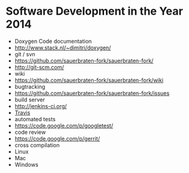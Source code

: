 # Software Development in the Year 2014

* Doxygen Code documentation
 * http://www.stack.nl/~dimitri/doxygen/
* git / svn
 * https://github.com/sauerbraten-fork/sauerbraten-fork/
 * http://git-scm.com/
* wiki
 * https://github.com/sauerbraten-fork/sauerbraten-fork/wiki
* bugtracking
 * https://github.com/sauerbraten-fork/sauerbraten-fork/issues
* build server
 * http://jenkins-ci.org/
 * [Travis](https://travis-ci.org/sauerbraten-fork/sauerbraten-fork)
* automated tests
 * https://code.google.com/p/googletest/
* code review
 * https://code.google.com/p/gerrit/
* cross compilation
 * Linux
 * Mac
 * Windows